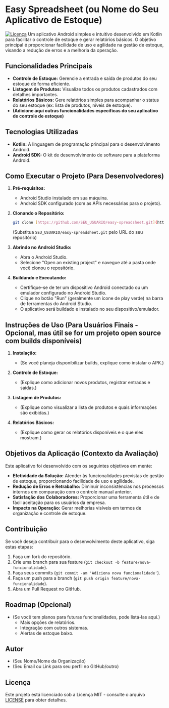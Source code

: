 # Easy Spreadsheet (ou Nome do Seu Aplicativo de Estoque)

[![Licença](https://img.shields.io/badge/License-MIT-yellow.svg)](https://opensource.org/licenses/MIT)
Um aplicativo Android simples e intuitivo desenvolvido em Kotlin para facilitar o controle de estoque e gerar relatórios básicos. O objetivo principal é proporcionar facilidade de uso e agilidade na gestão de estoque, visando a redução de erros e a melhoria da operação.

## Funcionalidades Principais

* **Controle de Estoque:** Gerencie a entrada e saída de produtos do seu estoque de forma eficiente.
* **Listagem de Produtos:** Visualize todos os produtos cadastrados com detalhes importantes.
* **Relatórios Básicos:** Gere relatórios simples para acompanhar o status do seu estoque (ex: lista de produtos, níveis de estoque).
* **(Adicione aqui outras funcionalidades específicas do seu aplicativo de controle de estoque)**

## Tecnologias Utilizadas

* **Kotlin:** A linguagem de programação principal para o desenvolvimento Android.
* **Android SDK:** O kit de desenvolvimento de software para a plataforma Android.

## Como Executar o Projeto (Para Desenvolvedores)

1.  **Pré-requisitos:**
    * Android Studio instalado em sua máquina.
    * Android SDK configurado (com as APIs necessárias para o projeto).

2.  **Clonando o Repositório:**
    ```bash
    git clone [https://github.com/SEU_USUARIO/easy-spreadsheet.git](https://github.com/SEU_USUARIO/easy-spreadsheet.git)
    ```
    (Substitua `SEU_USUARIO/easy-spreadsheet.git` pelo URL do seu repositório)

3.  **Abrindo no Android Studio:**
    * Abra o Android Studio.
    * Selecione "Open an existing project" e navegue até a pasta onde você clonou o repositório.

4.  **Buildando e Executando:**
    * Certifique-se de ter um dispositivo Android conectado ou um emulador configurado no Android Studio.
    * Clique no botão "Run" (geralmente um ícone de play verde) na barra de ferramentas do Android Studio.
    * O aplicativo será buildado e instalado no seu dispositivo/emulador.

## Instruções de Uso (Para Usuários Finais - Opcional, mas útil se for um projeto open source com builds disponíveis)

1.  **Instalação:**
    * (Se você planeja disponibilizar builds, explique como instalar o APK.)

2.  **Controle de Estoque:**
    * (Explique como adicionar novos produtos, registrar entradas e saídas.)

3.  **Listagem de Produtos:**
    * (Explique como visualizar a lista de produtos e quais informações são exibidas.)

4.  **Relatórios Básicos:**
    * (Explique como gerar os relatórios disponíveis e o que eles mostram.)

## Objetivos da Aplicação (Contexto da Avaliação)

Este aplicativo foi desenvolvido com os seguintes objetivos em mente:

* **Efetividade da Solução:** Atender às funcionalidades previstas de gestão de estoque, proporcionando facilidade de uso e agilidade.
* **Redução de Erros e Retrabalho:** Diminuir inconsistências nos processos internos em comparação com o controle manual anterior.
* **Satisfação dos Colaboradores:** Proporcionar uma ferramenta útil e de fácil aceitação para os usuários da empresa.
* **Impacto na Operação:** Gerar melhorias visíveis em termos de organização e controle de estoque.

## Contribuição

Se você deseja contribuir para o desenvolvimento deste aplicativo, siga estas etapas:

1.  Faça um fork do repositório.
2.  Crie uma branch para sua feature (`git checkout -b feature/nova-funcionalidade`).
3.  Faça seus commits (`git commit -am 'Adiciona nova funcionalidade'`).
4.  Faça um push para a branch (`git push origin feature/nova-funcionalidade`).
5.  Abra um Pull Request no GitHub.

## Roadmap (Opcional)

* (Se você tem planos para futuras funcionalidades, pode listá-las aqui.)
    * Mais opções de relatórios.
    * Integração com outros sistemas.
    * Alertas de estoque baixo.

## Autor

* (Seu Nome/Nome da Organização)
* (Seu Email ou Link para seu perfil no GitHub/outro)

## Licença

Este projeto está licenciado sob a Licença MIT - consulte o arquivo [LICENSE](LICENSE) para obter detalhes.
